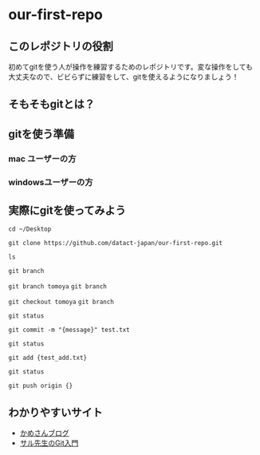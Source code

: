 # our-first-repo
## このレポジトリの役割
初めてgitを使う人が操作を練習するためのレポジトリです。変な操作をしても大丈夫なので、ビビらずに練習をして、gitを使えるようになりましょう！

## そもそもgitとは？

## gitを使う準備
### mac ユーザーの方

### windowsユーザーの方

## 実際にgitを使ってみよう

`cd ~/Desktop`

`git clone https://github.com/datact-japan/our-first-repo.git`

`ls`

`git branch`

`git branch tomoya`
`git branch`

`git checkout tomoya`
`git branch`

`git status`

`git commit -m "{message}" test.txt`

`git status`

`git add {test_add.txt}`

`git status`

`git push origin {}`

## わかりやすいサイト
- [かめさんブログ](https://datawokagaku.com/github_register/)
- [サル先生のGit入門](https://backlog.com/ja/git-tutorial/)
